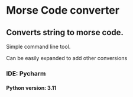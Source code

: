 # Morse Code converter
## Converts string to morse code.
Simple command line tool.

Can be easily expanded to add other conversions

### IDE: Pycharm
#### Python version: 3.11

